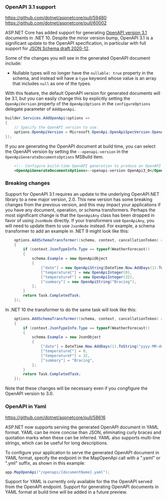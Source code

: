 ### OpenAPI 3.1 support

https://github.com/dotnet/aspnetcore/pull/59480
https://github.com/dotnet/aspnetcore/pull/60002

ASP.NET Core has added support for generating [OpenAPI version 3.1] documents in .NET 10.
Despite the minor version bump, OpenAPI 3.1 is a significant update to the OpenAPI specification,
in particular with full support for [JSON Schema draft 2020-12].

[OpenAPI version 3.1]: https://spec.openapis.org/oas/v3.1.1.html
[JSON Schema draft 2020-12]: https://json-schema.org/specification-links#2020-12

Some of the changes you will see in the generated OpenAPI document include:
- Nullable types will no longer have the `nullable: true` property in the schema, and instead will have a `type` keyword whose value is an array that includes `null` as one of the types.

With this feature, the default OpenAPI version for generated documents will be 3.1, but you can easily change this
by explicitly setting the `OpenApiVersion` property of the `OpenApiOptions` in the `configureOptions` delegate
parameter of `AddOpenApi`.

```csharp
builder.Services.AddOpenApi(options =>
{
    // Specify the OpenAPI version to use.
    options.OpenApiVersion = Microsoft.OpenApi.OpenApiSpecVersion.OpenApi3_0;
});
```

If you are generating the OpenAPI document at build time, you can select the OpenAPI version by setting the `--openapi-version` in the `OpenApiGenerateDocumentsOptions` MSBuild item.

```xml
    <!-- Configure build-time OpenAPI generation to produce an OpenAPI 3.0 document. -->
    <OpenApiGenerateDocumentsOptions>--openapi-version OpenApi3_0</OpenApiGenerateDocumentsOptions>
```

### Breaking changes

Support for OpenAPI 3.1 requires an update to the underlying OpenAPI.NET library to a new major version, 2.0.
This new version has some breaking changes from the previous version, and this may impact your applications
if you have any document, operation, or schema transformers.
Perhaps the most significant change is that the `OpenApiAny` class has been dropped in favor of using `JsonNode` directly.
If your transformers use `OpenApiAny`, you will need to update them to use `JsonNode` instead.
For example, a schema transformer to add an example in .NET 9 might look like this:

```csharp
    options.AddSchemaTransformer((schema, context, cancellationToken) =>
    {
        if (context.JsonTypeInfo.Type == typeof(WeatherForecast))
        {
            schema.Example = new OpenApiObject
            {
                ["date"] = new OpenApiString(DateTime.Now.AddDays(1).ToString("yyyy-MM-dd")),
                ["temperatureC"] = new OpenApiInteger(0),
                ["temperatureF"] = new OpenApiInteger(32),
                ["summary"] = new OpenApiString("Bracing"),
            };
        }
        return Task.CompletedTask;
    });
```

In .NET 10 the transformer to do the same task will look like this:

```csharp
    options.AddSchemaTransformer((schema, context, cancellationToken) =>
    {
        if (context.JsonTypeInfo.Type == typeof(WeatherForecast))
        {
            schema.Example = new JsonObject
            {
                ["date"] = DateTime.Now.AddDays(1).ToString("yyyy-MM-dd"),
                ["temperatureC"] = 0,
                ["temperatureF"] = 32,
                ["summary"] = "Bracing",
            };
        }
        return Task.CompletedTask;
    });
```

Note that these changes will be necessary even if you congfigure the OpenAPI version to 3.0.

### OpenAPI in Yaml

https://github.com/dotnet/aspnetcore/pull/58616

ASP.NET now supports serving the generated OpenAPI document in YAML format.
YAML can be more concise than JSON, eliminating curly braces and quotation marks when these can be inferred.
YAML also supports multi-line strings, which can be useful for long descriptions.

To configure your application to serve the generated OpenAPI document in YAML format,
specify the endpoint in the MapOpenApi call with a ".yaml" or ".yml" suffix, as shown in this example:

```csharp
app.MapOpenApi("/openapi/{documentName}.yaml");
```

Support for YAML is currently only available for the the OpenAPI served from the OpenAPI endpoint.
Support for generating OpenAPI documents in YAML format at build time will be added in a future preview.
